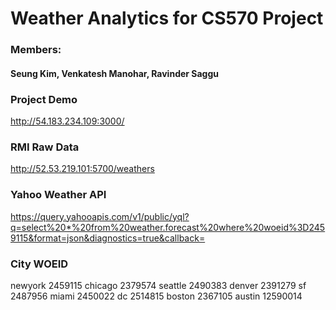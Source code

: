 # Weather Analytics for CS570 Project

### Members:
#### Seung Kim, Venkatesh Manohar, Ravinder Saggu


### Project Demo
http://54.183.234.109:3000/


### RMI Raw Data
http://52.53.219.101:5700/weathers


### Yahoo Weather API
https://query.yahooapis.com/v1/public/yql?q=select%20*%20from%20weather.forecast%20where%20woeid%3D2459115&format=json&diagnostics=true&callback=


### City WOEID
newyork 2459115
chicago 2379574
seattle 2490383
denver 2391279
sf 2487956 
miami 2450022
dc 2514815
boston 2367105
austin 12590014

